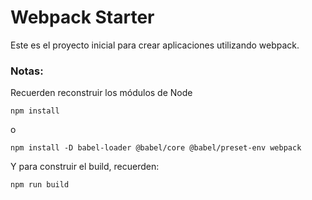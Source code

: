 # Webpack Starter

Este es el proyecto inicial para crear aplicaciones utilizando webpack.

### Notas:
Recuerden reconstruir los módulos de Node
```
npm install
```
o
```
npm install -D babel-loader @babel/core @babel/preset-env webpack
```

Y para construir el build, recuerden:
```
npm run build
```
